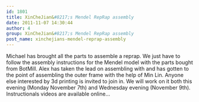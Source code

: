 ```yaml
---
id: 1801
title: XinCheJian&#8217;s Mendel RepRap assembly
date: 2011-11-07 14:30:44
author: 4
group: XinCheJian&#8217;s Mendel RepRap assembly
post_name: xinchejians-mendel-reprap-assembly
---
```


Michael has brought all the parts to assemble a reprap. We just have to follow the assembly instructions for the Mendel model with the parts bought from BotMill. Alex has taken the lead on assembling with and has gotten to the point of assembling the outer frame with the help of Min Lin. Anyone else interested by 3d printing is invited to join in. We will work on it both this evening (Monday November 7th) and Wednesday evening (November 9th). Instructionals videos are available online…